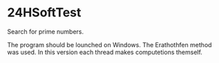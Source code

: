 # 24HSoftTest
Search for prime numbers.

The program should be lounched on Windows.
The Erathothfen method was used.
In this version each thread makes computetions themself.
